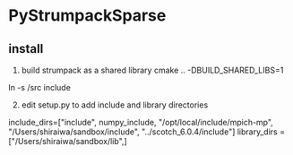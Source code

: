# PyStrumpackSparse


## install

1) build strumpack as a shared library
cmake .. -DBUILD_SHARED_LIBS=1

ln -s <strumpack source>/src include

2) edit setup.py to add include and library directories

include_dirs=["include",
              numpy_include,
              "/opt/local/include/mpich-mp",
              "/Users/shiraiwa/sandbox/include",
              "../scotch_6.0.4/include"]
library_dirs = ["/Users/shiraiwa/sandbox/lib",]
